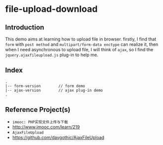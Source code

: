 file-upload-download
==============

Introduction
-------------
This demo aims at learning how to upload file in browser.
firstly, I find that `form` with `post method` and `multipart/form-data enctype` can realize it, then when I need asynchronous to upload file, I will think of `ajax`, so I find the `jquery.ajaxfileupload.js` plug-in to help me.


Index
-------------
```
.
|-- form-version     	// form demo
|-- ajax-version        // ajax plug-in demo
.
```

Reference Project(s)
--------------------
- `imooc: PHP实现文件上传与下载`
 - http://www.imooc.com/learn/219
- `AjaxFileUpload`
 - https://github.com/davgothic/AjaxFileUpload